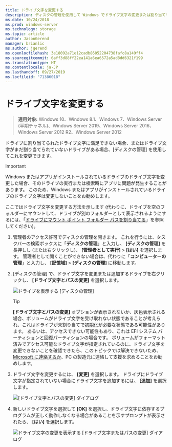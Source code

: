 ```yaml
---
title: ドライブ文字を変更する
description: ディスクの管理を使用して Windows でドライブ文字の変更または割り当てを行う方法。
ms.date: 10/24/2018
ms.prod: windows-server
ms.technology: storage
ms.topic: article
author: JasonGerend
manager: brianlic
ms.author: jgerend
ms.openlocfilehash: 3e18092a71e12cadb86052204738fafc8a149ff4
ms.sourcegitcommit: 6aff3d88ff22ea141a6ea6572a5ad8dd6321f199
ms.translationtype: HT
ms.contentlocale: ja-JP
ms.lasthandoff: 09/27/2019
ms.locfileid: "71386018"
---
```

# <a name="change-a-drive-letter"></a>ドライブ文字を変更する

> **適用対象:** Windows 10、Windows 8.1、Windows 7、Windows Server (半期チャネル)、Windows Server 2019、Windows Server 2016、Windows Server 2012 R2、Windows Server 2012

ドライブに割り当てられたドライブ文字に満足できない場合、またはドライブ文字がまだ割り当てられていないドライブがある場合、[ディスクの管理] を使用してこれを変更できます。

> [!IMPORTANT]
> Windows またはアプリがインストールされているドライブのドライブ文字を変更した場合、そのドライブの実行または検索時にアプリに問題が発生することがあります。 このため、Windows またはアプリがインストールされているドライブのドライブ文字は変更しないことをお勧めします。

ここではドライブ文字を変更する方法を示します (代わりに、ドライブを空のフォルダーにマウントして、ドライブが別のフォルダーとして表示されるようにするには、「[ドライブにマウント ポイント フォルダー パスを割り当てる](assign-a-mount-point-folder-path-to-a-drive.md)」を参照してください)。

1. 管理者のアクセス許可でディスクの管理を開きます。 
    これを行うには、タスクバーの検索ボックスに「**ディスクの管理**」と入力し、 **[ディスクの管理]** を長押しし (または右クリックし)、 **[管理者として実行]**  >  **[はい]** を選択します。 管理者として開くことができない場合は、代わりに「**コンピューターの管理**」と入力し、 **[記憶域]**  >  **[ディスクの管理]** に移動します。
1. [ディスクの管理] で、ドライブ文字を変更または追加するドライブを右クリックし、 **[ドライブ文字とパスの変更]** を選択します。

    ![ドライブを表示する [ディスクの管理]](media/change-drive-letter.png)
    > [!TIP]
    > **[ドライブ文字とパスの変更]** オプションが表示されないか、灰色表示される場合、ボリュームがドライブ文字を受け取れない状態であることが考えられ、これはドライブが未割り当てで[初期化](initialize-new-disks.md)が必要な状態である可能性があります。 あるいは、アクセスできない可能性もあり、これは EFI システム パーティションと回復パーティションの場合です。 ボリュームがフォーマット済みでアクセス可能なドライブ文字が指定されているのに、ドライブ文字を変更できないことを確認できたら、このトピックでは解決できないため、[Microsoft に連絡するか](https://support.microsoft.com/contactus/)、PC の製造元に連絡して支援を求めることをお勧めします。

1. ドライブ文字を変更するには、 **[変更]** を選択します。 ドライブにドライブ文字が指定されていない場合にドライブ文字を追加するには、 **[追加]** を選択します。

    ![[ドライブ文字とパスの変更] ダイアログ](media/change-drive-letter2.png)
1. 新しいドライブ文字を選択して **[OK]** を選択し、ドライブ文字に依存するプログラムが正しく動作しなくなる場合があることを示すプロンプトが表示されたら、 **[はい]** を選択します。

    ![ドライブ文字の変更を表示する [ドライブ文字またはパスの変更] ダイアログ](media/change-drive-letter3.png)